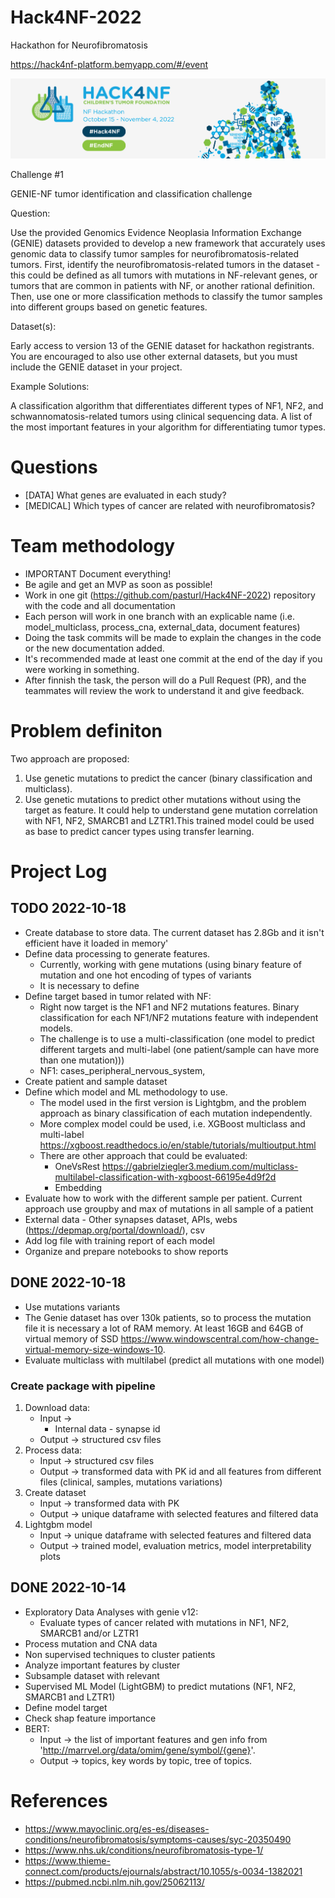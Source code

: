 # Hack4NF-2022
Hackathon for Neurofibromatosis

https://hack4nf-platform.bemyapp.com/#/event 

![hack4NF](static/image/hack4NF.png)

Challenge #1

GENIE-NF tumor identification and classification challenge

Question:

Use the provided Genomics Evidence Neoplasia Information Exchange (GENIE) datasets provided to develop a new framework that accurately uses genomic data to classify tumor samples for neurofibromatosis-related tumors. First, identify the neurofibromatosis-related tumors in the dataset - this could be defined as all tumors with mutations in NF-relevant genes, or tumors that are common in patients with NF, or another rational definition. Then, use one or more classification methods to classify the tumor samples into different groups based on genetic features. 

Dataset(s):

Early access to version 13 of the GENIE dataset for hackathon registrants. You are encouraged to also use other external datasets, but you must include the GENIE dataset in your project.  

Example Solutions:

A classification algorithm that differentiates different types of NF1, NF2, and schwannomatosis-related tumors using clinical sequencing data. A list of the most important features in your algorithm for differentiating tumor types.  

# Questions
* [DATA] What genes are evaluated in each study?
* [MEDICAL] Which types of cancer are related with neurofibromatosis?

# Team methodology
* IMPORTANT Document everything! 
* Be agile and get an MVP as soon as possible!
* Work in one git (https://github.com/pasturl/Hack4NF-2022)
  repository with the code and all documentation
* Each person will work in one branch with an explicable name 
  (i.e. model_multiclass, process_cna, external_data, document features)
* Doing the task commits will be made to explain the changes in 
  the code or the new documentation added. 
* It's recommended made at least one commit at the end of the day
  if you were working in something. 
* After finnish the task, the person will do a Pull Request (PR), 
  and the teammates will review the work to understand it
  and give feedback.

# Problem definiton
Two approach are proposed:
1. Use genetic mutations to predict the cancer (binary classification and multiclass).
2. Use genetic mutations to predict other mutations without using the target
   as feature. It could help to understand gene mutation correlation 
   with NF1, NF2, SMARCB1 and LZTR1.This trained model could be used as base 
   to predict cancer types using transfer learning.

# Project Log

## TODO 2022-10-18
* Create database to store data. The current dataset has 2.8Gb and
  it isn't efficient have it loaded in memory'
* Define data processing to generate features. 
  * Currently, working with gene mutations (using binary feature 
    of mutation and one hot encoding of types of variants
  * It is necessary to define
* Define target based in tumor related with NF:
  * Right now target is the NF1 and NF2 mutations features.
    Binary classification for each NF1/NF2 mutations feature
    with independent models.
  * The challenge is to use a multi-classification (one model to 
    predict different targets and multi-label (one patient/sample 
    can have more than one mutation)))  
  * NF1: cases_peripheral_nervous_system, 
* Create patient and sample dataset 
* Define which model and ML methodology to use.
  * The model used in the first version is Lightgbm, and the
    problem approach as binary classification of each mutation independently.
  * More complex model could be used, i.e. XGBoost multiclass and
    multi-label https://xgboost.readthedocs.io/en/stable/tutorials/multioutput.html
  * There are other approach that could be evaluated:
    * OneVsRest https://gabrielziegler3.medium.com/multiclass-multilabel-classification-with-xgboost-66195e4d9f2d
    * Embedding
* Evaluate how to work with the different sample per patient. 
  Current approach use groupby and max of mutations in all sample of a patient
* External data - Other synapses dataset, APIs, webs
  (https://depmap.org/portal/download/), csv
* Add log file with training report of each model
* Organize and prepare notebooks to show reports

## DONE 2022-10-18
* Use mutations variants
* The Genie dataset has over 130k patients, so to process the mutation
  file it is necessary a lot of RAM memory. At least 16GB and 64GB of 
  virtual memory of SSD
  https://www.windowscentral.com/how-change-virtual-memory-size-windows-10.
* Evaluate multiclass with multilabel (predict all mutations with one model)
### Create package with pipeline
1. Download data: 
    * Input -> 
        * Internal data - synapse id
    * Output -> structured csv files
2. Process data: 
    * Input -> structured csv files
    * Output -> transformed data with PK id and all features
      from different files (clinical, samples, mutations variations)
3. Create dataset
    * Input ->  transformed data with PK
    * Output -> unique dataframe with selected features and filtered data
4. Lightgbm model
    * Input ->  unique dataframe with selected features and filtered data
    * Output -> trained model, evaluation metrics, model interpretability plots

## DONE 2022-10-14
* Exploratory Data Analyses with genie v12:
  * Evaluate types of cancer related with mutations in NF1, NF2, SMARCB1 and/or LZTR1
* Process mutation and CNA data
* Non supervised techniques to cluster patients
* Analyze important features by cluster 
* Subsample dataset with relevant 
* Supervised ML Model (LightGBM) to predict mutations (NF1, NF2, SMARCB1 and LZTR1)
* Define model target
* Check shap feature importance
* BERT:
  * Input -> the list of important features and gen info from
    'http://marrvel.org/data/omim/gene/symbol/{gene}'.
  * Output -> topics, key words by topic, tree of topics.


# References
* https://www.mayoclinic.org/es-es/diseases-conditions/neurofibromatosis/symptoms-causes/syc-20350490
* https://www.nhs.uk/conditions/neurofibromatosis-type-1/
* https://www.thieme-connect.com/products/ejournals/abstract/10.1055/s-0034-1382021
* https://pubmed.ncbi.nlm.nih.gov/25062113/